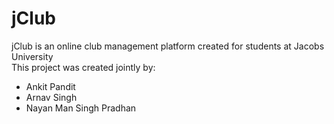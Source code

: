 # jClub
jClub is an online club management platform created for students at Jacobs University  
This project was created jointly by:  
- Ankit Pandit  
- Arnav Singh  
- Nayan Man Singh Pradhan  
